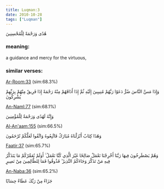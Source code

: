 ```yaml
---
title: Luqman:3
date: 2010-10-28
tags: ["Luqman"]
---
```

هُدًى وَرَحْمَةً لِلْمُحْسِنِينَ
### meaning: 
a guidance and mercy for the virtuous,
### similar verses: 

[Ar-Room:33](/30/33) (sim:68.3%)

وَإِذَا مَسَّ النَّاسَ ضُرٌّ دَعَوْا رَبَّهُمْ مُنِيبِينَ إِلَيْهِ ثُمَّ إِذَا أَذَاقَهُمْ مِنْهُ رَحْمَةً إِذَا فَرِيقٌ مِنْهُمْ بِرَبِّهِمْ يُشْرِكُونَ

[An-Naml:77](/27/77) (sim:68.1%)

وَإِنَّهُ لَهُدًى وَرَحْمَةٌ لِلْمُؤْمِنِينَ

[Al-An'aam:155](/6/155) (sim:66.5%)

وَهَٰذَا كِتَابٌ أَنْزَلْنَاهُ مُبَارَكٌ فَاتَّبِعُوهُ وَاتَّقُوا لَعَلَّكُمْ تُرْحَمُونَ

[Faatir:37](/35/37) (sim:65.7%)

وَهُمْ يَصْطَرِخُونَ فِيهَا رَبَّنَا أَخْرِجْنَا نَعْمَلْ صَالِحًا غَيْرَ الَّذِي كُنَّا نَعْمَلُ ۚ أَوَلَمْ نُعَمِّرْكُمْ مَا يَتَذَكَّرُ فِيهِ مَنْ تَذَكَّرَ وَجَاءَكُمُ النَّذِيرُ ۖ فَذُوقُوا فَمَا لِلظَّالِمِينَ مِنْ نَصِيرٍ

[An-Naba:36](/78/36) (sim:65.2%)

جَزَاءً مِنْ رَبِّكَ عَطَاءً حِسَابًا

